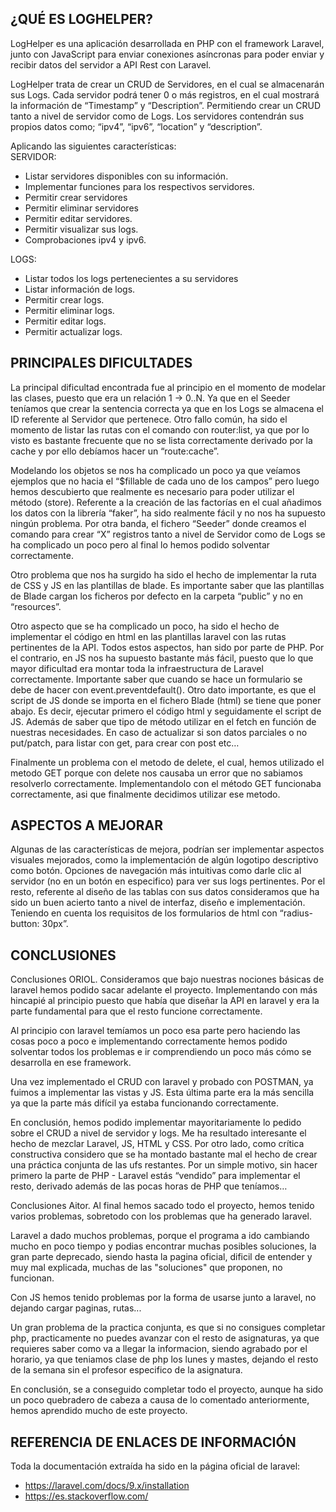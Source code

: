 ## ¿QUÉ ES LOGHELPER?

LogHelper es una aplicación desarrollada en PHP con el framework Laravel, junto con JavaScript para enviar conexiones asíncronas para poder enviar y recibir datos del servidor a API Rest con Laravel.

LogHelper trata de crear un CRUD de Servidores, en el cual se almacenarán sus Logs.
Cada servidor podrá tener 0 o más registros, en el cual mostrará la información de “Timestamp” y “Description”. Permitiendo crear un CRUD tanto a nivel de servidor como de Logs. Los servidores contendrán sus propios datos como; “ipv4”, “ipv6”, “location” y “description”.

Aplicando las siguientes características:
<br>
SERVIDOR:
- Listar servidores disponibles con su información.
- Implementar funciones para los respectivos servidores.
- Permitir crear servidores
- Permitir eliminar servidores
- Permitir editar servidores.
- Permitir visualizar sus logs.
- Comprobaciones ipv4 y ipv6.

LOGS:
<br>
- Listar todos los logs pertenecientes a su servidores
- Listar información de logs.
- Permitir crear logs.
- Permitir eliminar logs.
- Permitir editar logs.
- Permitir actualizar logs.

## PRINCIPALES DIFICULTADES

La principal dificultad encontrada fue al principio en el momento de modelar las clases, puesto que era un relación 1 → 0..N. Ya que en el Seeder teníamos que crear la sentencia correcta ya que en los Logs se almacena el ID referente al Servidor que pertenece. Otro fallo común, ha sido el momento de listar las rutas con el comando con router:list, ya que por lo visto es bastante frecuente que no se lista correctamente derivado por la cache y por ello debíamos hacer un “route:cache”.

Modelando los objetos se nos ha complicado un poco ya que veíamos ejemplos que no hacia el “$fillable de cada uno de los campos” pero luego hemos descubierto que realmente es necesario para poder utilizar el método (store). 
Referente a la creación de las factorías en el cual añadimos los datos con la librería “faker”, ha sido realmente fácil y no nos ha supuesto ningún problema. Por otra banda, el fichero “Seeder” donde creamos el comando para crear “X” registros tanto a nivel de Servidor como de Logs se ha complicado un poco pero al final lo hemos podido solventar correctamente.

Otro problema que nos ha surgido ha sido el hecho de implementar la ruta de CSS y JS en las plantillas de blade. Es importante saber que las plantillas de Blade cargan los ficheros por defecto en la carpeta “public” y no en “resources”. 

Otro aspecto que se ha complicado un poco, ha sido el hecho de implementar el código en html en las plantillas laravel con las rutas pertinentes de la API. Todos estos aspectos, han sido por parte de PHP. 
Por el contrario, en JS nos ha supuesto bastante más fácil, puesto que lo que mayor dificultad era montar toda la infraestructura de Laravel correctamente. Importante saber que cuando se hace un formulario se debe de hacer con event.preventdefault(). Otro dato importante, es que el script de JS donde se importa en el fichero Blade (html) se tiene que poner abajo. Es decir, ejecutar primero el código html y seguidamente el script de JS. Además de saber que tipo de método utilizar en el fetch en función de nuestras necesidades. En caso de actualizar si son datos parciales o no put/patch, para listar con get, para crear con post etc…

Finalmente un problema con el metodo de delete, el cual, hemos utilizado el metodo GET porque con delete nos causaba un error que no sabiamos resolverlo correctamente. Implementandolo con el método GET funcionaba correctamente, asi que finalmente decidimos utilizar ese metodo.

## ASPECTOS A MEJORAR

Algunas de las características de mejora, podrían ser implementar aspectos visuales mejorados, como la implementación de algún logotipo descriptivo como botón. Opciones de navegación más intuitivas como darle clic al servidor (no en un botón en especifico) para ver sus logs pertinentes. Por el resto, referente al diseño de las tablas con sus datos consideramos que ha sido un buen acierto tanto a nivel de interfaz, diseño e implementación. Teniendo en cuenta los requisitos de los formularios de html con “radius-button: 30px”.

## CONCLUSIONES

Conclusiones ORIOL.
Consideramos que bajo nuestras nociones básicas de laravel hemos podido sacar adelante el proyecto. Implementando con más hincapié al principio puesto que había que diseñar la API en laravel y era la parte fundamental para que el resto funcione correctamente.

Al principio con laravel temíamos un poco esa parte pero haciendo las cosas poco a poco e implementando correctamente hemos podido solventar todos los problemas e ir comprendiendo un poco más cómo se desarrolla en ese framework. 

Una vez implementado el CRUD con laravel y probado con POSTMAN, ya fuimos a implementar las vistas y JS. Esta última parte era la más sencilla ya que la parte más difícil ya estaba funcionando correctamente.

En conclusión, hemos podido implementar mayoritariamente lo pedido sobre el CRUD a nivel de servidor y logs. Me ha resultado interesante el hecho de mezclar Laravel, JS, HTML y CSS. Por otro lado, como crítica constructiva considero que se ha montado bastante mal el hecho de crear una práctica conjunta de las ufs restantes. Por un simple motivo, sin hacer  primero la parte de PHP - Laravel estás “vendido” para implementar el resto, derivado además de las pocas horas de PHP que teníamos…

Conclusiones Aitor.
Al final hemos sacado todo el proyecto, hemos tenido varios problemas, sobretodo con los problemas que ha generado laravel.

Laravel a dado muchos problemas, porque el programa a ido cambiando mucho en poco tiempo y podias encontrar muchas posibles soluciones, la gran parte deprecado, siendo hasta la pagina oficial, dificil de entender y muy mal explicada, muchas de las "soluciones" que proponen, no funcionan.

Con JS hemos tenido problemas por la forma de usarse junto a laravel, no dejando cargar paginas, rutas...

Un gran problema de la practica conjunta, es que si no consigues completar php, practicamente no puedes avanzar con el resto de asignaturas, ya que requieres saber como va a llegar la informacion, siendo agrabado por el horario, ya que teniamos clase de php los lunes y mastes, dejando el resto de la semana sin el profesor especifico de la asignatura.

En conclusión, se a conseguido completar todo el proyecto, aunque ha sido un poco quebradero de cabeza a causa de lo comentado anteriormente, hemos aprendido mucho de este proyecto.



## REFERENCIA DE ENLACES DE INFORMACIÓN
Toda la documentación extraída ha sido en la página oficial de laravel:
- https://laravel.com/docs/9.x/installation
- https://es.stackoverflow.com/




